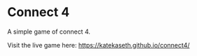 # Connect 4

A simple game of connect 4. 

Visit the live game here: https://katekaseth.github.io/connect4/
